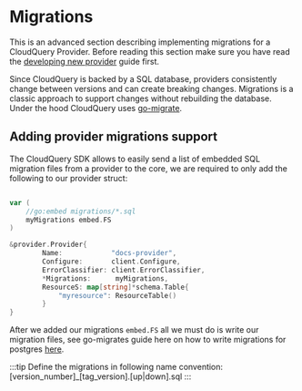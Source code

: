 # Migrations

This is an advanced section describing implementing migrations for a CloudQuery Provider. Before reading this section make sure you have read the [developing new provider](../developing-new-provider.md) guide first.

Since CloudQuery is backed by a SQL database, providers consistently change between versions and can create breaking changes. Migrations is a classic approach to support changes without rebuilding the database. Under the hood CloudQuery uses [go-migrate](https://github.com/golang-migrate/migrate).

## Adding provider migrations support 

The CloudQuery SDK allows to easily send a list of embedded SQL migration files from a provider to the core, we are required to only add the following to our provider struct:

```go 

var (
	//go:embed migrations/*.sql
	myMigrations embed.FS
)

&provider.Provider{
		Name:            "docs-provider",
		Configure:       client.Configure,
		ErrorClassifier: client.ErrorClassifier,
		*Migrations:      myMigrations,
        ResourceS: map[string]*schema.Table{
            "myresource": ResourceTable()
        }
}

```

After we added our migrations `embed.FS` all we must do is write our migration files, see go-migrates guide here on how to write migrations for postgres [here](https://github.com/golang-migrate/migrate/blob/master/database/postgres/TUTORIAL.md).


:::tip
Define the migrations in following name convention: [version_number]_[tag_version].[up|down].sql
:::
